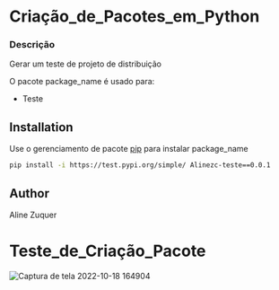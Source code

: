 # Criação_de_Pacotes_em_Python

### Descrição 

Gerar um teste de projeto de distribuição

O pacote package_name é usado para: 

- Teste

## Installation

Use o gerenciamento de pacote  [pip](https://pip.pypa.io/en/stable/) para instalar package_name

```bash
pip install -i https://test.pypi.org/simple/ Alinezc-teste==0.0.1
```

## Author
Aline Zuquer

# Teste_de_Criação_Pacote

![Captura de tela 2022-10-18 164904](https://user-images.githubusercontent.com/95122776/196534291-9c96bcbb-8fd2-4c41-a6b2-176a2629c4b9.png)
